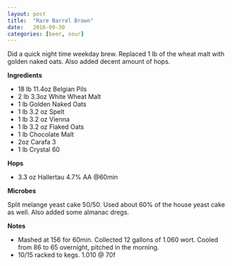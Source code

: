 ```yaml
---
layout: post
title:  "Rare Barrel Brown"
date:   2016-09-30
categories: [beer, sour]
---
```


Did a quick night time weekday brew. Replaced 1 lb of the wheat malt with golden naked oats. Also added decent amount of hops.

**Ingredients**

* 18 lb 11.4oz Belgian Pils
* 2 lb 3.3oz White Wheat Malt
* 1 lb Golden Naked Oats
* 1 lb 3.2 oz Spelt
* 1 lb 3.2 oz Vienna
* 1 lb 3.2 oz Flaked Oats
* 1 lb Chocolate Malt
* 2oz Carafa 3
* 1 lb Crystal 60

**Hops**

* 3.3 oz Hallertau 4.7% AA @60min


**Microbes**

Split melange yeast cake 50/50. Used about 60% of the house yeast cake as well. Also added some almanac dregs.
	
**Notes**

* Mashed at 156 for 60min. Collected 12 gallons of 1.060 wort. Cooled from 86 to 65 overnight, pitched in the morning.
* 10/15 racked to kegs. 1.010 @ 70f